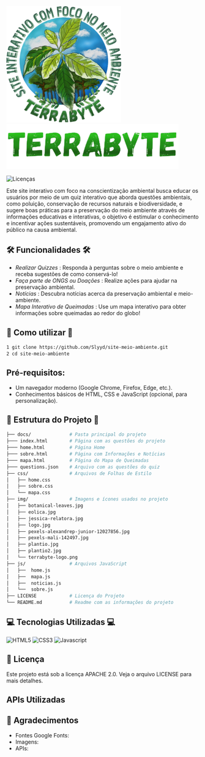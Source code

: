 <img src="docs/img/terrabyte-logo.png" alt="Logo TerraByte" width="300"/><img src="docs/img/logo.png" alt="Nome TerraByte" width="450"/> 

![Licenças](https://img.shields.io/github/license/Slyyd/site-meio-ambiente.svg)

Este site interativo com foco na conscientização ambiental busca educar os usuários por meio de um quiz interativo que aborda questões ambientais, como poluição, conservação de recursos naturais e biodiversidade, e sugere boas práticas para a preservação do meio ambiente através de informações educativas e interativas, o objetivo é estimular o conhecimento e incentivar ações sustentáveis, promovendo um engajamento ativo do público na causa ambiental.

## 🛠 Funcionalidades 🛠

- *Realizar Quizzes* : Responda à perguntas sobre o meio ambiente e receba sugestões de como conservá-lo!
- *Faça parte de ONGS ou Doações* : Realize ações para ajudar na preservação ambiental.
- *Notícias* : Descubra notícias acerca da preservação ambiental e meio-ambiente.
- *Mapa Interativo de Queimadas* : Use um mapa interativo para obter informações sobre queimadas ao redor do globo!

## 🚀 Como utilizar 🚀

```bash
1 git clone https://github.com/Slyyd/site-meio-ambiente.git
2 cd site-meio-ambiente
```


## Pré-requisitos:

- Um navegador moderno (Google Chrome, Firefox, Edge, etc.).
- Conhecimentos básicos de HTML, CSS e JavaScript (opcional, para personalização).

## 📂 Estrutura do Projeto 📂
```bash
├── docs/              # Pasta principal do projeto
├─── index.html        # Página com as questões do projeto
├─── home.html         # Página Home
├─── sobre.html        # Página com Informações e Notícias
├─── mapa.html         # Página do Mapa de Queimadas
├─── questions.json    # Arquivo com as questões do quiz
├── css/               # Arquivos de Folhas de Estilo
│   ├── home.css       
│   ├── sobre.css      
│   └── mapa.css       
├── img/               # Imagens e ícones usados no projeto
│   ├── botanical-leaves.jpg 
│   ├── eolica.jpg
│   ├── jessica-relatora.jpg
│   ├── logo.jpg
│   ├── pexels-alexandrep-junior-12027856.jpg    
│   ├── pexels-mali-142497.jpg
│   ├── plantio.jpg
│   ├── plantio2.jpg
│   └── terrabyte-logo.png 
├── js/                # Arquivos JavaScript
│   ├──  home.js
│   ├──  mapa.js 
│   ├──  noticias.js 
│   └──  sobre.js
├── LICENSE            # Licença do Projeto
└── README.md          # Readme com as informações do projeto
```

## 💻 Tecnologias Utilizadas 💻

![HTML5](https://img.shields.io/badge/HTML5-E34F26?style=for-the-badge&logo=html5&logoColor=white)
![CSS3](    https://img.shields.io/badge/CSS3-1572B6?style=for-the-badge&logo=css3&logoColor=white)
![Javascript](https://img.shields.io/badge/JavaScript-F7DF1E?style=for-the-badge&logo=javascript&logoColor=black)

## 📄 Licença
Este projeto está sob a licença APACHE 2.0. Veja o arquivo LICENSE para mais detalhes.

## APIs Utilizadas



## 🎉 Agradecimentos 

- Fontes Google Fonts:
- Imagens:
- APIs:
